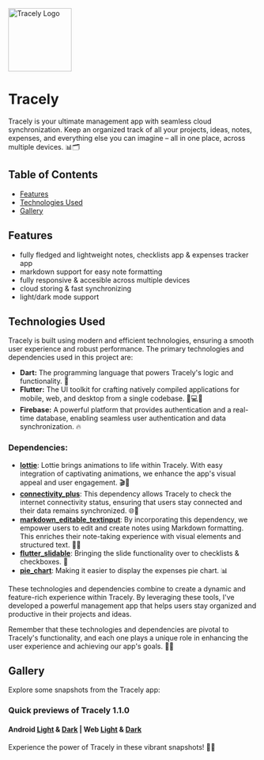 <img src="https://i.imgur.com/o4Wbmnf.png" alt="Tracely Logo" width="128" height="128">


# Tracely

Tracely is your ultimate management app with seamless cloud synchronization. Keep an organized track of all your projects, ideas, notes, expenses, and everything else you can imagine – all in one place, across multiple devices. 📊🗂️

## Table of Contents
- [Features](#features)
- [Technologies Used](#technologies-used)
- [Gallery](#gallery)

## Features
- fully fledged and lightweight notes, checklists app & expenses tracker app
- markdown support for easy note formatting
- fully responsive & accesible across multiple devices
- cloud storing & fast synchronizing
- light/dark mode support

## Technologies Used

Tracely is built using modern and efficient technologies, ensuring a smooth user experience and robust performance. The primary technologies and dependencies used in this project are:

- **Dart:** The programming language that powers Tracely's logic and functionality. 🎯
- **Flutter:** The UI toolkit for crafting natively compiled applications for mobile, web, and desktop from a single codebase. 📱💻🌐
- **Firebase:** A powerful platform that provides authentication and a real-time database, enabling seamless user authentication and data synchronization. 🔥

### Dependencies:

- **[lottie](https://pub.dev/packages/lottie)**: Lottie brings animations to life within Tracely. With easy integration of captivating animations, we enhance the app's visual appeal and user engagement. 🎬🎉
- **[connectivity_plus](https://pub.dev/packages/connectivity_plus)**: This dependency allows Tracely to check the internet connectivity status, ensuring that users stay connected and their data remains synchronized. 🌐🔌
- **[markdown_editable_textinput](https://pub.dev/packages/markdown_editable_textinput)**: By incorporating this dependency, we empower users to edit and create notes using Markdown formatting. This enriches their note-taking experience with visual elements and structured text. 📝✨
- **[flutter_slidable](https://pub.dev/packages/flutter_slidable)**: Bringing the slide functionality over to checklists & checkboxes. 🛝
- **[pie_chart](https://pub.dev/packages/pie_chart)**: Making it easier to display the expenses pie chart. 📊

These technologies and dependencies combine to create a dynamic and feature-rich experience within Tracely. By leveraging these tools, I've developed a powerful management app that helps users stay organized and productive in their projects and ideas.

Remember that these technologies and dependencies are pivotal to Tracely's functionality, and each one plays a unique role in enhancing the user experience and achieving our app's goals. 🚀🌟

## Gallery

Explore some snapshots from the Tracely app:

### Quick previews of Tracely 1.1.0
#### Android [Light](https://i.imgur.com/rteuTd2.mp4) & [Dark](https://i.imgur.com/kiB0z63.mp4) | Web [Light](https://i.imgur.com/lqY3GG5.mp4) & [Dark](https://i.imgur.com/z0JhnE0.mp4)

Experience the power of Tracely in these vibrant snapshots! 📸✨
